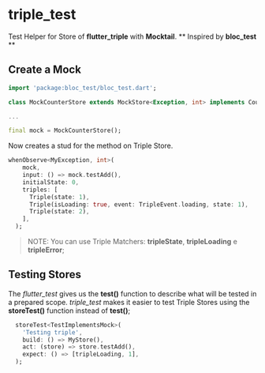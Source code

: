 # triple_test

Test Helper for Store of **flutter_triple** with **Mocktail**.
** Inspired by **bloc_test** **


## Create a Mock

```dart
import 'package:bloc_test/bloc_test.dart';

class MockCounterStore extends MockStore<Exception, int> implements CounterStore {}

...

final mock = MockCounterStore();

```

Now creates a stud for the method on Triple Store.

```dart
whenObserve<MyException, int>(
    mock,
    input: () => mock.testAdd(),
    initialState: 0,
    triples: [
      Triple(state: 1),
      Triple(isLoading: true, event: TripleEvent.loading, state: 1),
      Triple(state: 2),
    ],
  );
```

>NOTE: You can use Triple Matchers: **tripleState**, **tripleLoading** e **tripleError**;


## Testing Stores

The *flutter_test* gives us the **test()** function to describe what will be tested in a prepared scope. *triple_test* makes it easier to test Triple Stores using the **storeTest()** function instead of **test()**;

```dart
  storeTest<TestImplementsMock>(
    'Testing triple',
    build: () => MyStore(),
    act: (store) => store.testAdd(),
    expect: () => [tripleLoading, 1],
  );
```

